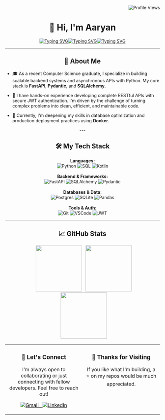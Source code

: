 <div align="center">
<p align="right">
  <img src="https://komarev.com/ghpvc/?username=An-Array&label=Profile%20views&color=0e75b6&style=flat" alt="Profile Views" />
</p>

<h1 align="center">👋 Hi, I'm Aaryan</h1>

<!-- <p align="center">
  <a href="https://github.com/An-Array">
    <img src="https://readme-typing-svg.demolab.com?font=Fira+Code&size=22&pause=1000&color=50C878&center=true&vCenter=true&width=435&lines=Backend+Developer;Python+%7C+FastAPI+%7C+PostgreSQL;Grit.+Growth.+Git." alt="Typing SVG" />
  </a>
</p> -->

<!-- <img src="https://readme-typing-svg.demolab.com?font=Fira+Code&size=22&pause=1000&color=7aa2f7&center=true&vCenter=true&width=435&lines=Python;FastAPI;Grit.+Growth.+Git." alt="Typing SVG" /> -->
<p align="center">
  <a href="https://github.com/An-Array">
    <img src="https://readme-typing-svg.demolab.com?font=Fira+Code&size=22&pause=1000&color=7dcfff;bb9af7;7aa2f7&center=true&vCenter=true&width=140&lines=Python;FastAPI;Building" alt="Typing SVG" /><img src="https://readme-typing-svg.demolab.com?font=Fira+Code&size=22&pause=1000&color=7dcfff;bb9af7;7aa2f7&center=true&vCenter=true&width=145&lines=Backend;SQLAlchemy;Scalable" alt="Typing SVG" /><img src="https://readme-typing-svg.demolab.com?font=Fira+Code&size=22&pause=1000&color=7dcfff;bb9af7;7aa2f7&center=true&vCenter=true&width=140&lines=Developer;Pydantic;Solutions" alt="Typing SVG" />
  </a>
</p>

---

## 🧠 About Me
<div align="left">

- 🎓 As a recent Computer Science graduate, I specialize in building scalable backend systems and asynchronous APIs with Python. My core stack is **FastAPI**, **Pydantic**, and **SQLAlchemy**.

- 🚀 I have hands-on experience developing complete RESTful APIs with secure JWT authentication. I'm driven by the challenge of turning complex problems into clean, efficient, and maintainable code.

- 🌱 Currently, I'm deepening my skills in database optimization and production deployment practices using **Docker**.
</div>
---

## 🛠️ My Tech Stack
<p align="center">
  <strong>Languages:</strong><br>
  <img src="https://img.shields.io/badge/Python-3776AB?style=for-the-badge&logo=python&logoColor=white" alt="Python"/>
  <img src="https://img.shields.io/badge/SQL-005C84?style=for-the-badge&logo=postgresql&logoColor=white" alt="SQL"/>
  <img src="https://img.shields.io/badge/Kotlin-7F52FF?style=for-the-badge&logo=kotlin&logoColor=white" alt="Kotlin"/>
  <br><br>
  <strong>Backend & Frameworks:</strong><br>
  <img src="https://img.shields.io/badge/FastAPI-009688?style=for-the-badge&logo=fastapi&logoColor=white" alt="FastAPI"/>
  <img src="https://img.shields.io/badge/SQLAlchemy-D71F00?style=for-the-badge&logo=sqlalchemy&logoColor=white" alt="SQLAlchemy"/>
  <img src="https://img.shields.io/badge/Pydantic-E92063?style=for-the-badge&logo=pydantic&logoColor=white" alt="Pydantic"/>
  <br><br>
  <strong>Databases & Data:</strong><br>
  <img src="https://img.shields.io/badge/PostgreSQL-316192?style=for-the-badge&logo=postgresql&logoColor=white" alt="Postgres"/>
  <img src="https://img.shields.io/badge/SQLite-07405E?style=for-the-badge&logo=sqlite&logoColor=white" alt="SQLite"/>
  <img src="https://img.shields.io/badge/Pandas-150458?style=for-the-badge&logo=pandas&logoColor=white" alt="Pandas"/>
  <br><br>
  <strong>Tools & Auth:</strong><br>
  <img src="https://img.shields.io/badge/Git-F05032?style=for-the-badge&logo=git&logoColor=white" alt="Git"/>
  <img src="https://img.shields.io/badge/VSCode-007ACC?style=for-the-badge&logo=visualstudiocode&logoColor=white" alt="VSCode"/>
  <img src="https://img.shields.io/badge/JWT-000000?style=for-the-badge&logo=jsonwebtokens&logoColor=white" alt="JWT"/>
</p>


---
<!-- 
## ✨ Featured Projects

<table>
<tr>
<td width="50%">
  <h3 align="center">Project Title 1: RESTful API</h3>
  <div align="center">
    <a href="[LINK_TO_REPO]" target="_blank"><img src="[LINK_TO_PROJECT_IMAGE_OR_GIF]" alt="Project Banner"></a>
    <br>
    <p>
      <a href="[LINK_TO_REPO]" target="_blank">
        <img src="https://img.shields.io/badge/GitHub-100000?style=for-the-badge&logo=github&logoColor=white">
      </a>
      <a href="[LINK_TO_LIVE_DEMO]" target="_blank">
        <img src="https://img.shields.io/badge/Live%20Demo-0077B5?style=for-the-badge&logo=vercel&logoColor=white">
      </a>
    </p>
    <p>
      A fully asynchronous RESTful API for [purpose of the app]. Features secure JWT authentication, Pydantic data validation, and an optimized data layer using SQLAlchemy.
    </p>
    <p align="center">
      <img src="https://img.shields.io/badge/FastAPI-009688?style=flat&logo=fastapi&logoColor=white" alt="FastAPI"/>
      <img src="https://img.shields.io/badge/SQLAlchemy-000000?style=flat&logo=databricks&logoColor=white" alt="SQLAlchemy"/>
      <img src="https://img.shields.io/badge/PostgreSQL-316192?style=flat&logo=postgresql&logoColor=white" alt="PostgreSQL"/>
      <img src="https://img.shields.io/badge/JWT-000000?style=flat&logo=jsonwebtokens&logoColor=white" alt="JWT"/>
    </p>
  </div>
</td>
<td width="50%">
  <h3 align="center">Project Title 2: Data Dashboard</h3>
  <div align="center">
    </div>
</td>
</tr>
</table>

--- -->

## 📈 GitHub Stats
<p align="center">
  <img src="https://github-readme-stats.vercel.app/api?username=An-Array&show_icons=true&theme=tokyonight&hide_border=true&count_private=true&include_all_commits=true" height="150"/>
  <img src="https://github-readme-stats.vercel.app/api/top-langs/?username=An-Array&layout=compact&theme=tokyonight&hide_border=true" height="150"/>
  <br>
  <img src="https://streak-stats.demolab.com/?user=An-Array&theme=tokyonight&hide_border=true" height="150"/>
</p>

<table align="center" border="0" cellpadding="0" cellspacing="0">
  <tr align="center">
    <td width="50%" valign="top">
      <h3>🤝 Let's Connect</h3>
      <p>
        I'm always open to collaborating or just connecting with fellow developers. Feel free to reach out!
      </p>
      <p>
        <a href="mailto:aaryanrm3@gmail.com"><img src="https://img.shields.io/badge/aaryanrm3@gmail.com-D14836?style=for-the-badge&logo=gmail&logoColor=white" alt="Gmail"/>
        &nbsp;
        <a href="https://linkedin.com/in/anarray"><img src="https://img.shields.io/badge/LinkedIn-0077B5?style=for-the-badge&logo=linkedin&logoColor=white" alt="LinkedIn"/></a>
       </p>
    </td>
    <td width="50%" valign="top">
      <h3>🙏 Thanks for Visiting</h3>
        <p>
          If you like what I'm building, a ⭐ on my repos would be much appreciated.
        </p>
    </td>
  </tr>
</table>
